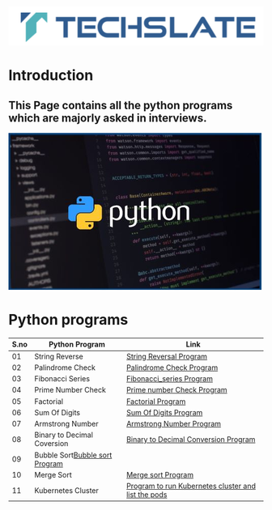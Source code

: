 ![TechSlate](../global/images/ts.png)

# Introduction 

## This Page contains all the python programs which are majorly asked in interviews.

![python](images/Python.jpg)


# Python programs

|S.no  |   Python Program  |Link|
|------------|-----------|------|
|01|String Reverse|[String Reversal Program ](01-string-reverse/README.md) |
|02|Palindrome Check|[Palindrome Check Program ](02-palindrome_check/README.md) |
|03|Fibonacci Series|[Fibonacci_series Program ](03-fibonacci_series/README.md) |
|04|Prime Number Check|[Prime number Check  Program](04-primenumber-check/README.md) |
|05|Factorial|[Factorial Program](05-factorial/README.md) |
|06|Sum Of Digits|[Sum Of Digits Program](06-sum_of_digits/README.md) |
|07|Armstrong Number|[Armstrong Number Program](07-armstrong_number/README.md) |
|08|Binary to Decimal Coversion|[Binary to Decimal Conversion Program](08-binary_to_decimal_conversion/README.md) |
|09|Bubble Sort[Bubble sort  Program](09-bubble-sort/README.md) |
|10|Merge Sort|[Merge sort Program](10-merge_sort/README.md) |
|11|Kubernetes Cluster|[Program to run Kubernetes cluster and list the pods ](11-kubernetes_cluster/README.md) |